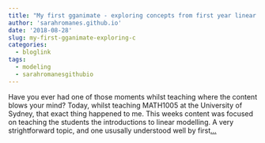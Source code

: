 ```yaml
---
title: "My first gganimate - exploring concepts from first year linear modelling!"
author: 'sarahromanes.github.io'
date: '2018-08-28'
slug: my-first-gganimate-exploring-c
categories:
  - bloglink
tags:
  - modeling
  - sarahromanesgithubio
---
```


Have you ever had one of those moments whilst teaching where the content blows your mind? Today, whilst teaching MATH1005 at the University of Sydney, that exact thing happened to me. This weeks content was focused on teaching the students the introductions to linear modelling. A very strightforward topic, and one ususally understood well by first[... <i class="fas fa-external-link-alt"></i>](https://sarahromanes.github.io/post/gganimate/)


